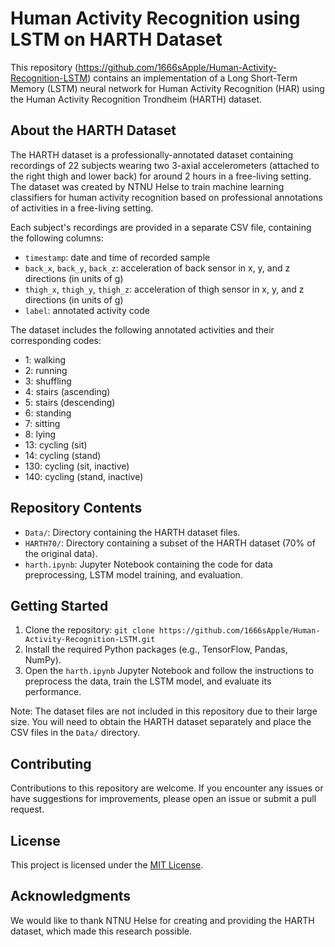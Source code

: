 # Human Activity Recognition using LSTM on HARTH Dataset

This repository (https://github.com/1666sApple/Human-Activity-Recognition-LSTM) contains an implementation of a Long Short-Term Memory (LSTM) neural network for Human Activity Recognition (HAR) using the Human Activity Recognition Trondheim (HARTH) dataset.

## About the HARTH Dataset

The HARTH dataset is a professionally-annotated dataset containing recordings of 22 subjects wearing two 3-axial accelerometers (attached to the right thigh and lower back) for around 2 hours in a free-living setting. The dataset was created by NTNU Helse to train machine learning classifiers for human activity recognition based on professional annotations of activities in a free-living setting.

Each subject's recordings are provided in a separate CSV file, containing the following columns:

- `timestamp`: date and time of recorded sample
- `back_x`, `back_y`, `back_z`: acceleration of back sensor in x, y, and z directions (in units of g)
- `thigh_x`, `thigh_y`, `thigh_z`: acceleration of thigh sensor in x, y, and z directions (in units of g)
- `label`: annotated activity code

The dataset includes the following annotated activities and their corresponding codes:

- 1: walking
- 2: running
- 3: shuffling
- 4: stairs (ascending)
- 5: stairs (descending)
- 6: standing
- 7: sitting
- 8: lying
- 13: cycling (sit)
- 14: cycling (stand)
- 130: cycling (sit, inactive)
- 140: cycling (stand, inactive)

## Repository Contents

- `Data/`: Directory containing the HARTH dataset files.
- `HARTH70/`: Directory containing a subset of the HARTH dataset (70% of the original data).
- `harth.ipynb`: Jupyter Notebook containing the code for data preprocessing, LSTM model training, and evaluation.

## Getting Started

1. Clone the repository: `git clone https://github.com/1666sApple/Human-Activity-Recognition-LSTM.git`
2. Install the required Python packages (e.g., TensorFlow, Pandas, NumPy).
3. Open the `harth.ipynb` Jupyter Notebook and follow the instructions to preprocess the data, train the LSTM model, and evaluate its performance.

Note: The dataset files are not included in this repository due to their large size. You will need to obtain the HARTH dataset separately and place the CSV files in the `Data/` directory.

## Contributing

Contributions to this repository are welcome. If you encounter any issues or have suggestions for improvements, please open an issue or submit a pull request.

## License

This project is licensed under the [MIT License](LICENSE).

## Acknowledgments

We would like to thank NTNU Helse for creating and providing the HARTH dataset, which made this research possible.
